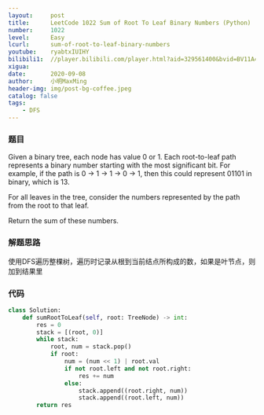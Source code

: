 ```yaml
---
layout:     post
title:      LeetCode 1022 Sum of Root To Leaf Binary Numbers (Python)
number:     1022
level:      Easy
lcurl:      sum-of-root-to-leaf-binary-numbers
youtube:    ryabtxIUIHY
bilibili1:  //player.bilibili.com/player.html?aid=329561400&bvid=BV11A411E7AN&cid=233398509&page=1
xigua:      
date:       2020-09-08
author:     小明MaxMing
header-img: img/post-bg-coffee.jpeg
catalog: false
tags:
    - DFS
---
```


### 题目

Given a binary tree, each node has value 0 or 1.  Each root-to-leaf path represents a binary number starting with the most significant bit.  For example, if the path is 0 -> 1 -> 1 -> 0 -> 1, then this could represent 01101 in binary, which is 13.

For all leaves in the tree, consider the numbers represented by the path from the root to that leaf.

Return the sum of these numbers.

### 解题思路

使用DFS遍历整棵树，遍历时记录从根到当前结点所构成的数，如果是叶节点，则加到结果里

### 代码
```python
class Solution:
    def sumRootToLeaf(self, root: TreeNode) -> int:
        res = 0
        stack = [(root, 0)]
        while stack:
            root, num = stack.pop()
            if root:
                num = (num << 1) | root.val
                if not root.left and not root.right:
                    res += num
                else:
                    stack.append((root.right, num))
                    stack.append((root.left, num))
        return res
```
